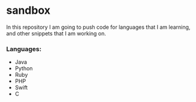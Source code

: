 sandbox
===

In this repository I am going to push code for languages that I am learning, and other snippets that I am working on.

### Languages:
- Java
- Python
- Ruby
- PHP
- Swift
- C
